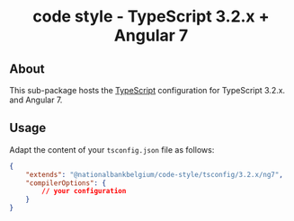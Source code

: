 <h1 align="center">
   code style - TypeScript 3.2.x + Angular 7
</h1>

## About

This sub-package hosts the [TypeScript](https://www.typescriptlang.org/) configuration for TypeScript 3.2.x. and Angular 7.

## Usage

Adapt the content of your `tsconfig.json` file as follows:

```json
{
	"extends": "@nationalbankbelgium/code-style/tsconfig/3.2.x/ng7",
	"compilerOptions": {
		// your configuration
	}
}
```
